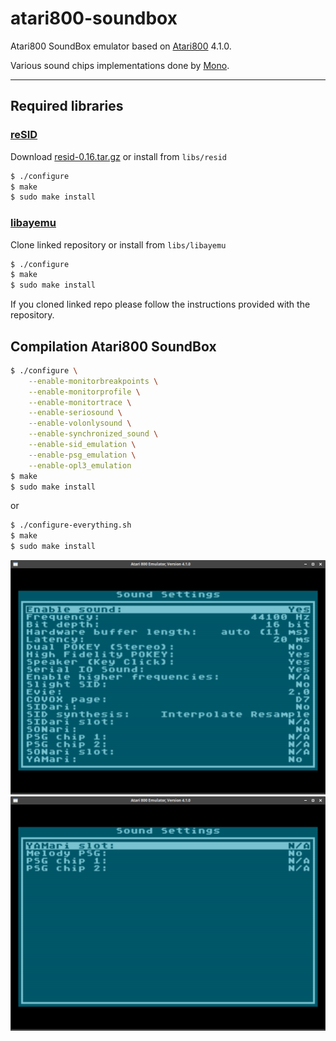 # atari800-soundbox

Atari800 SoundBox emulator based on [Atari800](https://atari800.github.io/) 4.1.0.

Various sound chips implementations done by [Mono](http://mono.i-demo.pl/).

---

## Required libraries

### [reSID](http://www.zimmers.net/anonftp/pub/cbm/crossplatform/emulators/resid/index.html)

Download [resid-0.16.tar.gz](http://www.zimmers.net/anonftp/pub/cbm/crossplatform/emulators/resid/resid-0.16.tar.gz) or install from `libs/resid`

```bash
$ ./configure
$ make
$ sudo make install
```

### [libayemu](https://github.com/asashnov/libayemu)

Clone linked repository or install from `libs/libayemu`

```bash
$ ./configure
$ make
$ sudo make install
```

If you cloned linked repo please follow the instructions provided with the repository.

## Compilation Atari800 SoundBox

```bash
$ ./configure \
    --enable-monitorbreakpoints \
    --enable-monitorprofile \
    --enable-monitortrace \
    --enable-seriosound \
    --enable-volonlysound \
    --enable-synchronized_sound \
    --enable-sid_emulation \
    --enable-psg_emulation \
    --enable-opl3_emulation
$ make
$ sudo make install
```

or

```bash
$ ./configure-everything.sh
$ make
$ sudo make install
```

![](screen01.png)
![](screen02.png)
